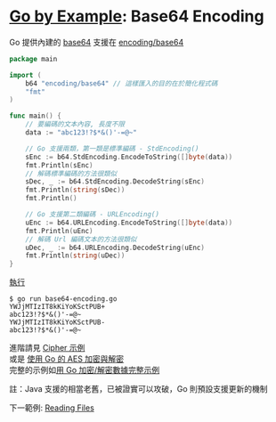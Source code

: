 # [Go by Example](../gobyexample.md): Base64 Encoding

Go 提供內建的 [base64](http://en.wikipedia.org/wiki/Base64) 支援在 [encoding/base64](https://golang.org/pkg/encoding/base64/)  

``` go
package main

import (
    b64 "encoding/base64" // 這樣匯入的目的在於簡化程式碼
    "fmt"
)

func main() {
    // 要編碼的文本內容, 長度不限
    data := "abc123!?$*&()'-=@~"

    // Go 支援兩類，第一類是標準編碼 - StdEncoding()
    sEnc := b64.StdEncoding.EncodeToString([]byte(data))
    fmt.Println(sEnc)
    // 解碼標準編碼的方法很類似
    sDec, _ := b64.StdEncoding.DecodeString(sEnc)
    fmt.Println(string(sDec))
    fmt.Println()

    // Go 支援第二類編碼 - URLEncoding()
    uEnc := b64.URLEncoding.EncodeToString([]byte(data))
    fmt.Println(uEnc)
    // 解碼 Url 編碼文本的方法很類似
    uDec, _ := b64.URLEncoding.DecodeString(uEnc)
    fmt.Println(string(uDec))
}
```
[執行](http://play.golang.org/p/XLftf8Gvj4y)
``` shell
$ go run base64-encoding.go
YWJjMTIzIT8kKiYoKSctPUB+
abc123!?$*&()'-=@~
YWJjMTIzIT8kKiYoKSctPUB-
abc123!?$*&()'-=@~
```

進階請見 [Cipher 示例](https://golang.org/src/crypto/cipher/example_test.go)  
或是 [使用 Go 的 AES 加密與解密](https://www.melvinvivas.com/how-to-encrypt-and-decrypt-data-using-aes/)  
完整的示例如[用 Go 加密/解密數據完整示例](https://www.thepolyglotdeveloper.com/2018/02/encrypt-decrypt-data-golang-application-crypto-packages/)  

註：Java 支援的相當老舊，已被證實可以攻破，Go 則預設支援更新的機制  

下一範例: [Reading Files](reading-files.md)
